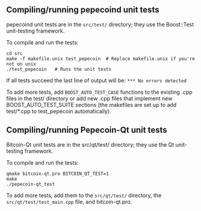 Compiling/running pepecoind unit tests
------------------------------------

pepecoind unit tests are in the `src/test/` directory; they
use the Boost::Test unit-testing framework.

To compile and run the tests:

	cd src
	make -f makefile.unix test_pepecoin  # Replace makefile.unix if you're not on unix
	./test_pepecoin   # Runs the unit tests

If all tests succeed the last line of output will be:
`*** No errors detected`

To add more tests, add `BOOST_AUTO_TEST_CASE` functions to the existing
.cpp files in the test/ directory or add new .cpp files that
implement new BOOST_AUTO_TEST_SUITE sections (the makefiles are
set up to add test/*.cpp to test_pepecoin automatically).


Compiling/running Pepecoin-Qt unit tests
---------------------------------------

Bitcoin-Qt unit tests are in the src/qt/test/ directory; they
use the Qt unit-testing framework.

To compile and run the tests:

	qmake bitcoin-qt.pro BITCOIN_QT_TEST=1
	make
	./pepecoin-qt_test

To add more tests, add them to the `src/qt/test/` directory,
the `src/qt/test/test_main.cpp` file, and bitcoin-qt.pro.
